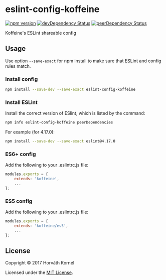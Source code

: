 # eslint-config-koffeine

[![npm version](https://img.shields.io/npm/v/eslint-config-koffeine.svg)](https://www.npmjs.com/package/eslint-config-koffeine)
[![devDependency Status](https://david-dm.org/koffeine/eslint-config-koffeine/dev-status.svg)](https://david-dm.org/koffeine/eslint-config-koffeine?type=dev)
[![peerDependency Status](https://david-dm.org/koffeine/eslint-config-koffeine/peer-status.svg)](https://david-dm.org/koffeine/eslint-config-koffeine?type=peer)

Koffeine's ESLint shareable config

## Usage

Use option `--save-exact` for npm install to make sure that ESLint and config rules match.

### Install config

```sh
npm install --save-dev --save-exact eslint-config-koffeine
```

### Install ESLint

Install the correct version of ESlint, which is listed by the command:

```sh
npm info eslint-config-koffeine peerDependencies
```

For example (for 4.17.0):

```sh
npm install --save-dev --save-exact eslint@4.17.0
```

### ES6+ config

Add the following to your .eslintrc.js file:

```js
modules.exports = {
	extends: 'koffeine',
	...
};
```

### ES5 config

Add the following to your .eslintrc.js file:

```js
modules.exports = {
	extends: 'koffeine/es5',
	...
};
```


## License

Copyright © 2017 Horváth Kornél

Licensed under the [MIT License](https://github.com/koffeine/eslint/blob/master/LICENSE).